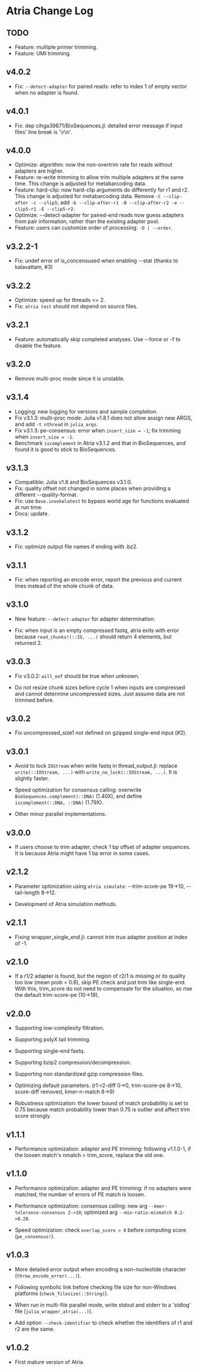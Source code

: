 # Atria Change Log

## TODO

- Feature: multiple primer trimming.
- Feature: UMI trimming.

## v4.0.2

- Fix: `--detect-adapter` for paired reads: refer to index 1 of empty vector when no adapter is found.

## v4.0.1

- Fix: dep cihga39871/BioSequences.jl: detailed error message if input files' line break is '\r\n'.

## v4.0.0

- Optimize: algorithm: now the non-overtrim rate for reads without adapters are higher.
- Feature: re-write trimming to allow trim multiple adapters at the same time. This change is adjusted for metabarcoding data.
- Feature: hard-clip: now hard-clip arguments do differently for r1 and r2. This change is adjusted for metabarcoding data. Remove `-C --clip-after -c --clip5`; add `-b --clip-after-r1 -B --clip-after-r2 -e --clip5-r1 -E --clip5-r2`.
- Optimize: --detect-adapter for paired-end reads now guess adapters from pair information, rather than the existing adapter pool.
- Feature: users can customize order of processing: `-O | --order`.

## v3.2.2-1

- Fix: undef error of is_concensused when enabling --stat (thanks to kalavattam, #3)

## v3.2.2

- Optimize: speed up for threads <= 2.
- Fix: `atria test` should not depend on source files.

## v3.2.1

- Feature: automatically skip completed analyses. Use --force or -f to disable the feature.

## v3.2.0

- Remove multi-proc mode since it is unstable.

## v3.1.4

- Logging: new logging for versions and sample completion.
- Fix v3.1.3: multi-proc mode: Julia v1.8.1 does not allow assign new ARGS, and add `-t nthread` in `julia_args`.
- Fix v3.1.3: pe-consensus: error when `insert_size = -1`; fix trimming when `insert_size = -1`.
- Benchmark `iscomplement` in Atria v3.1.2 and that in BioSequences, and found it is good to stick to BioSequences.

## v3.1.3

- Compatible: Julia v1.8 and BioSequences v3.1.0.
- Fix: quality offset not changed in some places when providing a different --quality-format.
- Fix: use `Base.invokelatest` to bypass world age for functions evaluated at run time.
- Docs: update.

## v3.1.2

- Fix: optimize output file names if ending with .bz2.

## v3.1.1

- Fix: when reporting an encode error, report the previous and current lines instead of the whole chunk of data.

## v3.1.0

- New feature: `--detect-adapter` for adapter determination.

- Fix: when input is an empty compressed fastq, atria exits with error because `read_chunks!(::IO, ...)` should return 4 elements, but returned 2.

## v3.0.3

- Fix v3.0.2: `will_eof` should be true when unknown.

- Do not resize chunk sizes before cycle 1 when inputs are compressed and cannot determine uncompressed sizes. Just assume data are not trimmed before.

## v3.0.2

- Fix uncompressed_size1 not defined on gzipped single-end input (#2).

## v3.0.1

- Avoid to lock `IOStream` when write fastq in thread_output.jl: replace `write(::IOStream, ...)` with `write_no_lock(::IOStream, ...)`. It is slightly faster.

- Speed optimization for consensus calling: overwrite `BioSequences.complement(::DNA)` (1.40X), and define `iscomplement(::DNA, ::DNA)` (1.79X).

- Other minor parallel implementations.

## v3.0.0

- If users choose to trim adapter, check 1 bp offset of adapter sequences. It is because Atria might have 1 bp error in some cases.

## v2.1.2

- Parameter optimization using `atria simulate`: --trim-score-pe 19->10, --tail-length 8->12.

- Development of Atria simulation methods.

## v2.1.1

- Fixing wrapper_single_end.jl: cannot trim true adapter position at index of -1.

## v2.1.0

- If a r1/2 adapter is found, but the region of r2/1 is missing or its quality too low (mean prob < 0.6), skip PE check and just trim like single-end. With this, trim_score do not need to compensate for the situation, so rise the default trim-score-pe (10->19).

## v2.0.0

- Supporting low-complexity filtration.

- Supporting polyX tail trimming.

- Supporting single-end fastq.

- Supporting bzip2 compression/decompression.

- Supporting non standardized gzip compression files.

- Optimizing default parameters. (r1-r2-diff 0->0, trim-score-pe 8->10, score-diff removed, kmer-n-match 8->9)

- Robustness optimization: the lower bound of match probability is set to 0.75 because match probability lower than 0.75 is outlier and affect trim score strongly.

## v1.1.1

- Performance optimization: adapter and PE trimming: following v1.1.0-1, if the loosen match's nmatch > trim_score, replace the old one.

## v1.1.0

- Performance optimization: adapter and PE trimming: if no adapters were matched, the number of errors of PE match is loosen.

- Performance optimization: consensus calling: new arg `--kmer-tolerance-consensus 2->10`; optimized arg `--min-ratio-mismatch 0.2->0.28`.

- Speed optimization: check `overlap_score > 0` before computing score (`pe_consensus!`).

## v1.0.3

- More detailed error output when encoding a non-nucleotide character (`throw_encode_error(...)`).

- Following symbolic link before checking file size for non-Windows platforms (`check_filesize(::String)`).

- When run in multi-file parallel mode, write stdout and stderr to a 'stdlog' file (`julia_wrapper_atria(...)`).

- Add option `--check-identifier` to check whether the identifiers of r1 and r2 are the same.

## v1.0.2

- First mature version of Atria.
